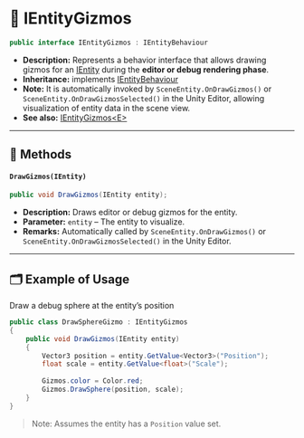 # 🧩️ IEntityGizmos


```csharp
public interface IEntityGizmos : IEntityBehaviour
```

- **Description:** Represents a behavior interface that allows drawing gizmos for an [IEntity](../Entities/IEntity.md) during the **editor or debug rendering phase**.
- **Inheritance:** implements [IEntityBehaviour](IEntityBehaviour.md)
- **Note:** It is automatically invoked by `SceneEntity.OnDrawGizmos()` or `SceneEntity.OnDrawGizmosSelected()` in the Unity Editor, allowing visualization of entity data in the scene view.
- **See also:** [IEntityGizmos&lt;E&gt;](IEntityGizmos%601.md)

---

## 🏹 Methods

#### `DrawGizmos(IEntity)`

```csharp
public void DrawGizmos(IEntity entity);
```

- **Description:** Draws editor or debug gizmos for the entity.
- **Parameter:** `entity` – The entity to visualize.
- **Remarks:** Automatically called by `SceneEntity.OnDrawGizmos()` or `SceneEntity.OnDrawGizmosSelected()` in the Unity Editor.

---

## 🗂 Example of Usage

Draw a debug sphere at the entity’s position

```csharp
public class DrawSphereGizmo : IEntityGizmos
{
    public void DrawGizmos(IEntity entity)
    {
        Vector3 position = entity.GetValue<Vector3>("Position");
        float scale = entity.GetValue<float>("Scale");
        
        Gizmos.color = Color.red;
        Gizmos.DrawSphere(position, scale);
    }
}
```

> Note: Assumes the entity has a `Position` value set.